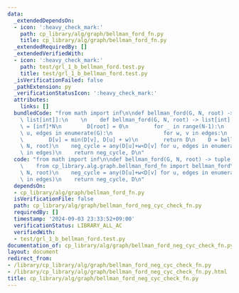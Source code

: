 ```yaml
---
data:
  _extendedDependsOn:
  - icon: ':heavy_check_mark:'
    path: cp_library/alg/graph/bellman_ford_fn.py
    title: cp_library/alg/graph/bellman_ford_fn.py
  _extendedRequiredBy: []
  _extendedVerifiedWith:
  - icon: ':heavy_check_mark:'
    path: test/grl_1_b_bellman_ford.test.py
    title: test/grl_1_b_bellman_ford.test.py
  _isVerificationFailed: false
  _pathExtension: py
  _verificationStatusIcon: ':heavy_check_mark:'
  attributes:
    links: []
  bundledCode: "from math import inf\n\ndef bellman_ford(G, N, root) -> tuple[bool,\
    \ list[int]]:\n    \n    def bellman_ford(G, N, root) -> list[int]:\n        D\
    \ = [inf]*N\n        D[root] = 0\n        for _ in range(N-1):\n            for\
    \ u, edges in enumerate(G):\n                for w, v in edges:\n            \
    \        D[v] = min(D[v], D[u] + w)\n        return D\n    D = bellman_ford(G,\
    \ N, root)\n    neg_cycle = any(D[u]+w<D[v] for u, edges in enumerate(G) for w,v\
    \ in edges)\n    return neg_cycle, D\n"
  code: "from math import inf\n\ndef bellman_ford(G, N, root) -> tuple[bool, list[int]]:\n\
    \    from cp_library.alg.graph.bellman_ford_fn import bellman_ford\n    D = bellman_ford(G,\
    \ N, root)\n    neg_cycle = any(D[u]+w<D[v] for u, edges in enumerate(G) for w,v\
    \ in edges)\n    return neg_cycle, D\n"
  dependsOn:
  - cp_library/alg/graph/bellman_ford_fn.py
  isVerificationFile: false
  path: cp_library/alg/graph/bellman_ford_neg_cyc_check_fn.py
  requiredBy: []
  timestamp: '2024-09-03 23:33:52+09:00'
  verificationStatus: LIBRARY_ALL_AC
  verifiedWith:
  - test/grl_1_b_bellman_ford.test.py
documentation_of: cp_library/alg/graph/bellman_ford_neg_cyc_check_fn.py
layout: document
redirect_from:
- /library/cp_library/alg/graph/bellman_ford_neg_cyc_check_fn.py
- /library/cp_library/alg/graph/bellman_ford_neg_cyc_check_fn.py.html
title: cp_library/alg/graph/bellman_ford_neg_cyc_check_fn.py
---
```

